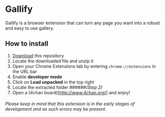 # Gallify
Gallify is a browser extension that can turn any page you want into a robust and easy to use gallery.

## How to install
1. [Download](https://github.com/lauchlan105/gallify/archive/master.zip) this repository
2. Locate the downloaded file and unzip it
3. Open your Chrome Extensions tab by entering `chrome://extensions` in the URL bar
4. Enable **developer mode**
5. Click on **Load unpacked** in the top right
6. Locate the extracted folder ######_(Step 2)_
7. Open a (4chan board)[http://www.4chan.org/] and enjoy!

###### Please keep in mind that this extension is in the early stages of development and as such errors may be present.

